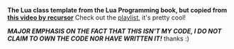 **The Lua class template from the Lua Programming book, but copied from [this video by recursor](https://youtu.be/O15GoH7SDn0?si=GrQbQt1qjPz7Mt9K)**
Check out the [playlist](https://youtube.com/playlist?list=PLZVNxI_lsRW2kXnJh2BMb6D82HCAoSTUB&si=zcXtXkFVAJ9HFssD), it's pretty cool!

_**MAJOR EMPHASIS ON THE FACT THAT THIS ISN'T MY CODE, I DO NOT CLAIM TO OWN THE CODE NOR HAVE WRITTEN IT!**_
thanks :)
